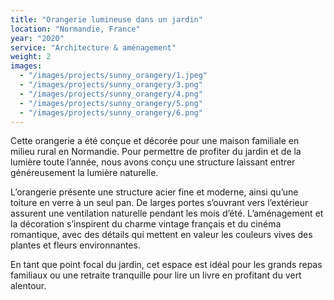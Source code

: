 ```yaml
---
title: "Orangerie lumineuse dans un jardin"
location: "Normandie, France"
year: "2020"
service: "Architecture & aménagement"
weight: 2
images:
  - "/images/projects/sunny_orangery/1.jpeg"
  - "/images/projects/sunny_orangery/3.png"
  - "/images/projects/sunny_orangery/4.png"
  - "/images/projects/sunny_orangery/5.png"
  - "/images/projects/sunny_orangery/6.png"
---
```


Cette orangerie a été conçue et décorée pour une maison familiale en milieu rural en Normandie. Pour permettre de profiter du jardin et de la lumière toute l’année, nous avons conçu une structure laissant entrer généreusement la lumière naturelle.

L’orangerie présente une structure acier fine et moderne, ainsi qu’une toiture en verre à un seul pan. De larges portes s’ouvrant vers l’extérieur assurent une ventilation naturelle pendant les mois d’été. L’aménagement et la décoration s’inspirent du charme vintage français et du cinéma romantique, avec des détails qui mettent en valeur les couleurs vives des plantes et fleurs environnantes.

En tant que point focal du jardin, cet espace est idéal pour les grands repas familiaux ou une retraite tranquille pour lire un livre en profitant du vert alentour.
